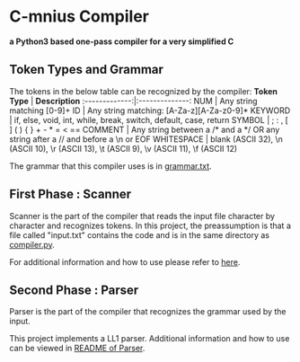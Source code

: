 # C-mnius Compiler

**a Python3 based one-pass compiler for a very simplified C**

## Token Types and Grammar

The tokens in the below table can be recognized by the compiler:
**Token Type** | **Description**
:-------------:|:--------------:
NUM | Any string matching [0-9]+
ID | Any string matching: [A-Za-z][A-Za-z0-9]*
KEYWORD | if, else, void, int, while, break, switch, default, case, return
SYMBOL | ; : , [ ] ( ) { } + - * = < ==
COMMENT | Any string between a /* and a */ OR any string after a // and before a \n or EOF
WHITESPACE | blank (ASCII 32), \n (ASCII 10), \r (ASCII 13), \t (ASCII 9), \v (ASCII 11), \f (ASCII 12)

The grammar that this compiler uses is in [grammar.txt](https://github.com/alimohammadiamirhossein/cminus/blob/main/parsr/grammar.txt).

## First Phase : Scanner
Scanner is the part of the compiler that reads the input file character by character and recognizes tokens.
In this project, the preassumption is that a file called "input.txt" contains the code and is in the same directory as [compiler.py](https://github.com/alimohammadiamirhossein/cminus/blob/main/main.py). 

For additional information and how to use please refer to [here](https://github.com/alimohammadiamirhossein/cminus/edit/main/README.md).

## Second Phase : Parser
Parser is the part of the compiler that recognizes the grammar used by the input.

This project implements a LL1 parser. Additional information and how to use can be viewed in [README of Parser](https://github.com/alimohammadiamirhossein/cminus/edit/main/README.md).

